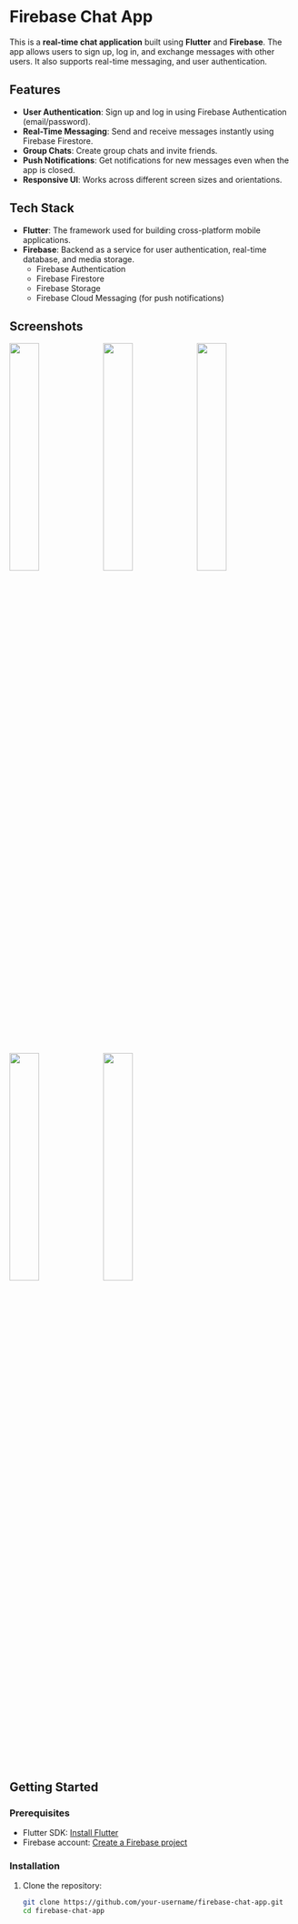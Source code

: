 # Firebase Chat App

This is a **real-time chat application** built using **Flutter** and **Firebase**. The app allows users to sign up, log in, and exchange messages with other users. It also supports real-time messaging, and user authentication.

## Features

- **User Authentication**: Sign up and log in using Firebase Authentication (email/password).
- **Real-Time Messaging**: Send and receive messages instantly using Firebase Firestore.
- **Group Chats**: Create group chats and invite friends.
- **Push Notifications**: Get notifications for new messages even when the app is closed.
- **Responsive UI**: Works across different screen sizes and orientations.

## Tech Stack

- **Flutter**: The framework used for building cross-platform mobile applications.
- **Firebase**: Backend as a service for user authentication, real-time database, and media storage.
  - Firebase Authentication
  - Firebase Firestore
  - Firebase Storage
  - Firebase Cloud Messaging (for push notifications)

## Screenshots

<img src="https://github.com/user-attachments/assets/6dda686e-91cd-4dab-bb89-cb6a0e087e15" width = 32%>
<img src="https://github.com/user-attachments/assets/88a265d2-59f8-45ee-bd47-7ab3203f90de" width = 32%>
<img src="https://github.com/user-attachments/assets/bca04b93-04df-478a-8d81-af45ea573414" width = 32%>
<img src="https://github.com/user-attachments/assets/55fa08e7-dc45-4ee0-907a-e9f4f9d1b1db" width = 32%>
<img src="https://github.com/user-attachments/assets/46bb3e56-84f0-4573-8b8f-229fad52c312" width = 32%>

## Getting Started

### Prerequisites

- Flutter SDK: [Install Flutter](https://flutter.dev/docs/get-started/install)
- Firebase account: [Create a Firebase project](https://firebase.google.com/)

### Installation

1. Clone the repository:

   ```bash
   git clone https://github.com/your-username/firebase-chat-app.git
   cd firebase-chat-app
